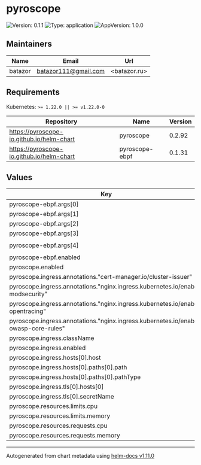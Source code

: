 # pyroscope

![Version: 0.1.1](https://img.shields.io/badge/Version-0.1.1-informational?style=flat-square) ![Type: application](https://img.shields.io/badge/Type-application-informational?style=flat-square) ![AppVersion: 1.0.0](https://img.shields.io/badge/AppVersion-1.0.0-informational?style=flat-square)

## Maintainers

| Name | Email | Url |
| ---- | ------ | --- |
| batazor | <batazor111@gmail.com> | <batazor.ru> |

## Requirements

Kubernetes: `>= 1.22.0 || >= v1.22.0-0`

| Repository | Name | Version |
|------------|------|---------|
| https://pyroscope-io.github.io/helm-chart | pyroscope | 0.2.92 |
| https://pyroscope-io.github.io/helm-chart | pyroscope-ebpf | 0.1.31 |

## Values

| Key | Type | Default | Description |
|-----|------|---------|-------------|
| pyroscope-ebpf.args[0] | string | `"ebpf"` |  |
| pyroscope-ebpf.args[1] | string | `"--application-name"` |  |
| pyroscope-ebpf.args[2] | string | `"k8s.ebpf"` |  |
| pyroscope-ebpf.args[3] | string | `"--server-address"` |  |
| pyroscope-ebpf.args[4] | string | `"http://pyroscope-server:4040"` |  |
| pyroscope-ebpf.enabled | bool | `true` |  |
| pyroscope.enabled | bool | `true` |  |
| pyroscope.ingress.annotations."cert-manager.io/cluster-issuer" | string | `"cert-manager-production"` |  |
| pyroscope.ingress.annotations."nginx.ingress.kubernetes.io/enable-modsecurity" | string | `"false"` |  |
| pyroscope.ingress.annotations."nginx.ingress.kubernetes.io/enable-opentracing" | string | `"false"` |  |
| pyroscope.ingress.annotations."nginx.ingress.kubernetes.io/enable-owasp-core-rules" | string | `"false"` |  |
| pyroscope.ingress.className | string | `"nginx"` |  |
| pyroscope.ingress.enabled | bool | `true` |  |
| pyroscope.ingress.hosts[0].host | string | `"pyroscope.shortlink.best"` |  |
| pyroscope.ingress.hosts[0].paths[0].path | string | `"/"` |  |
| pyroscope.ingress.hosts[0].paths[0].pathType | string | `"Prefix"` |  |
| pyroscope.ingress.tls[0].hosts[0] | string | `"pyroscope.shortlink.best"` |  |
| pyroscope.ingress.tls[0].secretName | string | `"shortlink-ingress-tls"` |  |
| pyroscope.resources.limits.cpu | string | `"100m"` |  |
| pyroscope.resources.limits.memory | string | `"128Mi"` |  |
| pyroscope.resources.requests.cpu | string | `"20m"` |  |
| pyroscope.resources.requests.memory | string | `"64Mi"` |  |

----------------------------------------------
Autogenerated from chart metadata using [helm-docs v1.11.0](https://github.com/norwoodj/helm-docs/releases/v1.11.0)
